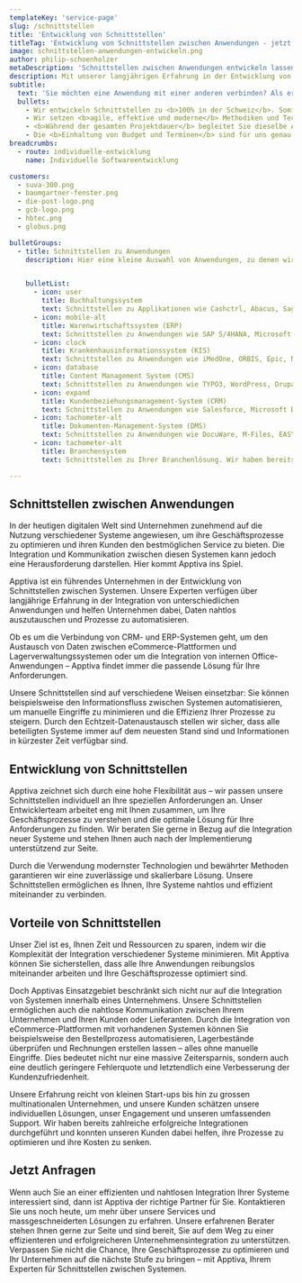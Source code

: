 ```yaml
---
templateKey: 'service-page'
slug: /schnittstellen
title: 'Entwicklung von Schnittstellen'
titleTag: 'Entwicklung von Schnittstellen zwischen Anwendungen - jetzt anfragen'
image: schnittstellen-anwendungen-entwickeln.png
author: philip-schoenholzer
metaDescription: 'Schnittstellen zwischen Anwendungen entwickeln lassen: Ganze Schweiz ✅ Pünktlich ✅ Top Entwickler ✅ kostenlose Beratung'
description: Mit unserer langjährigen Erfahrung in der Entwicklung von Schnittstellen zwischen ERP-, CMS-, CRM-, DMS- und Branchensystemen setzen wir Ihre Anforderungen an Schnittstellen zwischen Ihren Anwendungen erfolgreich um.
subtitle:
  text: 'Sie möchten eine Anwendung mit einer anderen verbinden? Als erfahrene Schnittstellenentwickler können wir Ihnen helfen.'
  bullets:
    - Wir entwickeln Schnittstellen zu <b>100% in der Schweiz</b>. Somit sprechen wir die gleiche Sprache und kennen uns bestens in den Anwendungen und Systemen von Schweizer Unternehmen aus.
    - Wir setzen <b>agile, effektive und moderne</b> Methodiken und Technologien ein, welche Ihr Unternehmen ab dem ersten Tag unserer Zusammenarbeit bereichern.
    - <b>Während der gesamten Projektdauer</b> begleitet Sie dieselbe Ansprechperson.
    - Die <b>Einhaltung von Budget und Terminen</b> sind für uns genau so wichtig wir für Sie. Da wir auch für uns selbst eigene Produkte und Dienstleistungen entwickeln, wissen wir aus erster Hand, dass ein zielführendes Projektmanagement das A und O für ein App Projekt bedeutet.
breadcrumbs:
  - route: individuelle-entwicklung
    name: Individuelle Softwareentwicklung

customers:
  - suva-300.png
  - baumgartner-fenster.png
  - die-post-logo.png
  - gcb-logo.png
  - hbtec.png
  - globus.png

bulletGroups:
  - title: Schnittstellen zu Anwendungen
    description: Hier eine kleine Auswahl von Anwendungen, zu denen wir Schnittstellen entwickeln.


    bulletList:
      - icon: user
        title: Buchhaltungssystem
        text: Schnittstellen zu Applikationen wie Cashctrl, Abacus, Sage 50, Bexio, Lexware.
      - icon: mobile-alt
        title: Warenwirtschaftssystem (ERP)
        text: Schnittstellen zu Anwendungen wie SAP S/4HANA, Microsoft Dynamics 365, Sage X3, Abacus Business Software, ProAlpha
      - icon: clock
        title: Krankenhausinformationssystem (KIS)
        text: Schnittstellen zu Anwendungen wie iMedOne, ORBIS, Epic, Nexus / KIS
      - icon: database
        title: Content Management System (CMS)
        text: Schnittstellen zu Anwendungen wie TYPO3, WordPress, Drupal, Joomla, Contao
      - icon: expand
        title: Kundenbeziehungsmanagement-System (CRM)
        text: Schnittstellen zu Anwendungen wie Salesforce, Microsoft Dynamics 365, SAP CRM, Zoho CRM, SugarCRM
      - icon: tachometer-alt
        title: Dokumenten-Management-System (DMS)
        text: Schnittstellen zu Anwendungen wie DocuWare, M-Files, EASY DMS, Microsoft SharePoint, d.velop d3
      - icon: tachometer-alt
        title: Branchensystem
        text: Schnittstellen zu Ihrer Branchenlösung. Wir haben bereits Schnittstellen für Systeme wie Kassensysteme, Systeme für den Getränkehandel, verschiedene Ticketsysteme, interne Datenbanken wie MS SQL und viele mehr entwickelt.

---
```


## Schnittstellen zwischen Anwendungen

In der heutigen digitalen Welt sind Unternehmen zunehmend auf die Nutzung verschiedener Systeme angewiesen, um ihre Geschäftsprozesse zu optimieren und ihren Kunden den bestmöglichen Service zu bieten. Die Integration und Kommunikation zwischen diesen Systemen kann jedoch eine Herausforderung darstellen. Hier kommt Apptiva ins Spiel.

Apptiva ist ein führendes Unternehmen in der Entwicklung von Schnittstellen zwischen Systemen. Unsere Experten verfügen über langjährige Erfahrung in der Integration von unterschiedlichen Anwendungen und helfen Unternehmen dabei, Daten nahtlos auszutauschen und Prozesse zu automatisieren.

Ob es um die Verbindung von CRM- und ERP-Systemen geht, um den Austausch von Daten zwischen eCommerce-Plattformen und Lagerverwaltungssystemen oder um die Integration von internen Office-Anwendungen – Apptiva findet immer die passende Lösung für Ihre Anforderungen.

Unsere Schnittstellen sind auf verschiedene Weisen einsetzbar: Sie können beispielsweise den Informationsfluss zwischen Systemen automatisieren, um manuelle Eingriffe zu minimieren und die Effizienz Ihrer Prozesse zu steigern. Durch den Echtzeit-Datenaustausch stellen wir sicher, dass alle beteiligten Systeme immer auf dem neuesten Stand sind und Informationen in kürzester Zeit verfügbar sind.

## Entwicklung von Schnittstellen

Apptiva zeichnet sich durch eine hohe Flexibilität aus – wir passen unsere Schnittstellen individuell an Ihre speziellen Anforderungen an. Unser Entwicklerteam arbeitet eng mit Ihnen zusammen, um Ihre Geschäftsprozesse zu verstehen und die optimale Lösung für Ihre Anforderungen zu finden. Wir beraten Sie gerne in Bezug auf die Integration neuer Systeme und stehen Ihnen auch nach der Implementierung unterstützend zur Seite.

Durch die Verwendung modernster Technologien und bewährter Methoden garantieren wir eine zuverlässige und skalierbare Lösung. Unsere Schnittstellen ermöglichen es Ihnen, Ihre Systeme nahtlos und effizient miteinander zu verbinden.

## Vorteile von Schnittstellen

Unser Ziel ist es, Ihnen Zeit und Ressourcen zu sparen, indem wir die Komplexität der Integration verschiedener Systeme minimieren. Mit Apptiva können Sie sicherstellen, dass alle Ihre Anwendungen reibungslos miteinander arbeiten und Ihre Geschäftsprozesse optimiert sind.

Doch Apptivas Einsatzgebiet beschränkt sich nicht nur auf die Integration von Systemen innerhalb eines Unternehmens. Unsere Schnittstellen ermöglichen auch die nahtlose Kommunikation zwischen Ihrem Unternehmen und Ihren Kunden oder Lieferanten. Durch die Integration von eCommerce-Plattformen mit vorhandenen Systemen können Sie beispielsweise den Bestellprozess automatisieren, Lagerbestände überprüfen und Rechnungen erstellen lassen – alles ohne manuelle Eingriffe. Dies bedeutet nicht nur eine massive Zeitersparnis, sondern auch eine deutlich geringere Fehlerquote und letztendlich eine Verbesserung der Kundenzufriedenheit.

Unsere Erfahrung reicht von kleinen Start-ups bis hin zu grossen multinationalen Unternehmen, und unsere Kunden schätzen unsere individuellen Lösungen, unser Engagement und unseren umfassenden Support. Wir haben bereits zahlreiche erfolgreiche Integrationen durchgeführt und konnten unseren Kunden dabei helfen, ihre Prozesse zu optimieren und ihre Kosten zu senken.

## Jetzt Anfragen

Wenn auch Sie an einer effizienten und nahtlosen Integration Ihrer Systeme interessiert sind, dann ist Apptiva der richtige Partner für Sie. Kontaktieren Sie uns noch heute, um mehr über unsere Services und massgeschneiderten Lösungen zu erfahren. Unsere erfahrenen Berater stehen Ihnen gerne zur Seite und sind bereit, Sie auf dem Weg zu einer effizienteren und erfolgreicheren Unternehmensintegration zu unterstützen. Verpassen Sie nicht die Chance, Ihre Geschäftsprozesse zu optimieren und Ihr Unternehmen auf die nächste Stufe zu bringen – mit Apptiva, Ihrem Experten für Schnittstellen zwischen Systemen.
